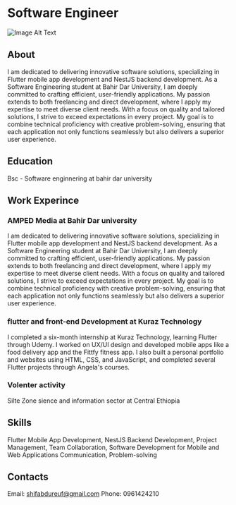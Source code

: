 # Software Engineer
![Image Alt Text](1.jpg)
## About
I am dedicated to delivering innovative software solutions, specializing in Flutter mobile app development and NestJS backend development. As a Software Engineering student at Bahir Dar University, I am deeply committed to crafting efficient, user-friendly applications. My passion extends to both freelancing and direct development, where I apply my expertise to meet diverse client needs. With a focus on quality and tailored solutions, I strive to exceed expectations in every project. My goal is to combine technical proficiency with creative problem-solving, ensuring that each application not only functions seamlessly but also delivers a superior user experience.
## Education
Bsc - Software enginnering at bahir dar university
## Work Experince
### AMPED Media at Bahir Dar university
I am dedicated to delivering innovative software solutions, specializing in Flutter mobile app development and NestJS backend development. As a Software Engineering student at Bahir Dar University, I am deeply committed to crafting efficient, user-friendly applications. My passion extends to both freelancing and direct development, where I apply my expertise to meet diverse client needs. With a focus on quality and tailored solutions, I strive to exceed expectations in every project. My goal is to combine technical proficiency with creative problem-solving, ensuring that each application not only functions seamlessly but also delivers a superior user experience.
###               flutter and front-end Development at Kuraz Technology
I completed a six-month internship at Kuraz Technology, learning Flutter through Udemy. I worked on UX/UI design and developed mobile apps like a food delivery app and the Fittfy fitness app. I also built a personal portfolio and websites using HTML, CSS, and JavaScript, and completed several Flutter projects through Angela's courses.
### Volenter activity 
Silte Zone sience and information sector at Central Ethiopia
## Skills
Flutter Mobile App Development,
NestJS Backend Development,
Project Management,
Team Collaboration,
Software Development for Mobile and Web Applications
Communication,
Problem-solving
## Contacts 
Email: shifabdureuf@gmail.com
Phone: 0961424210

